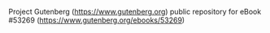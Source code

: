 Project Gutenberg (https://www.gutenberg.org) public repository for
eBook #53269 (https://www.gutenberg.org/ebooks/53269)
